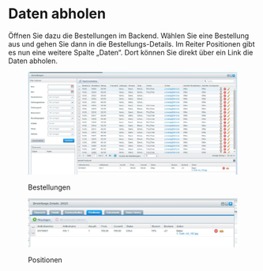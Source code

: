 # Daten abholen

Öffnen Sie dazu die Bestellungen im Backend. Wählen Sie eine Bestellung aus und gehen Sie dann in die Bestellungs-Details. Im Reiter Positionen gibt es nun eine weitere Spalte „Daten“. Dort können Sie direkt über ein Link die Daten abholen.

<figure><img src="../../.gitbook/assets/1eulsr__zfYKwUXnxWSSJ2DD0oEBLUOwkw.jpg" alt=""><figcaption><p>Bestellungen</p></figcaption></figure>

<figure><img src="../../.gitbook/assets/D0eT1J9rj9pUvgA32Tz3CHDWZRL2Xsqnxw.jpg" alt=""><figcaption><p>Positionen</p></figcaption></figure>
